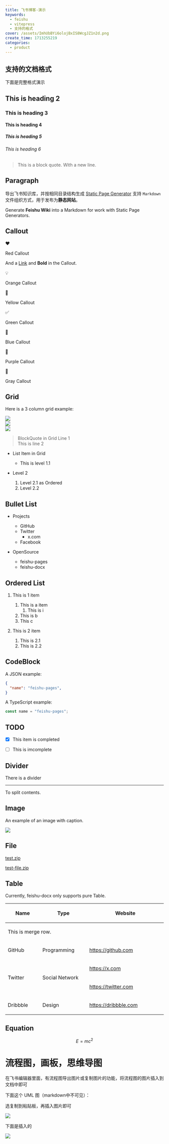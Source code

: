 ```yaml
---
title: 飞书博客-演示
keywords:
  - feishu
  - vitepress
  - 支持的格式
cover: /assets/ImhUbBYi6olojBxIS8WcgJZ1n2d.png
create_time: 1713255219
categories:
  - product
---
```



## 支持的文档格式

 下面是完整格式演示

## This is heading 2

### This is heading 3

#### This is heading 4

##### This is heading 5

###### This is heading 6

> This is a block quote.
> With a new line.

## Paragraph

导出飞书知识库，并按相同目录结构生成 [Static Page Generator](https://www.google.com/search?q=Static+Page+Generator) 支持 `Markdown` 文件组织方式，用于发布为**静态网站**。

Generate **Feishu Wiki** into a Markdown for work with Static Page Generators.

## Callout

<div class="callout callout-bg-1 callout-border-1 callout-color-1">
<div class='callout-emoji'>❤️</div>
<p>Red Callout</p>
<p>And a <a href="https://github.com/longbridgeapp/feishu-pages">Link</a> and <strong>Bold</strong> in the Callout.</p>
</div>

<div class="callout callout-bg-2 callout-border-2 callout-color-2">
<div class='callout-emoji'>💡</div>
<p>Orange Callout</p>
</div>

<div class="callout callout-bg-3 callout-border-3 callout-color-3">
<div class='callout-emoji'>🤖</div>
<p>Yellow Callout</p>
</div>

<div class="callout callout-bg-4 callout-border-4 callout-color-4">
<div class='callout-emoji'>✅</div>
<p>Green Callout</p>
</div>

<div class="callout callout-bg-5 callout-border-5 callout-color-5">
<div class='callout-emoji'>🐳</div>
<p>Blue Callout</p>
</div>

<div class="callout callout-bg-6 callout-border-6 callout-color-6">
<div class='callout-emoji'>🐳</div>
<p>Purple Callout</p>
</div>

<div class="callout callout-bg-14 callout-border-7 callout-color-7">
<div class='callout-emoji'>🐼</div>
<p>Gray Callout</p>
</div>

## Grid

Here is a 3 column grid example:

<div class="flex gap-3 columns-3" column-size="3">
<div class="w-[17%]" width-ratio="17">
<img src="/assets/FOn4b6wLxoO2hjxKaW5cQt0Qn5g.jpeg" src-width="440" class="m-auto" src-height="440" align="center"/>

</div>
<div class="w-[52%]" width-ratio="52">
<img src="/assets/LzHObMYtBoGifpxyTOfccxi3nKb.png" src-width="440" class="m-auto" src-height="440" align="center"/>
</div>
<div class="w-[29%]" width-ratio="29">
<img src="/assets/DEkxbo02yoTPuIxING3cSEMMn2b.jpeg" src-width="440" class="m-auto" src-height="440" align="center"/>

</div>
</div>

<div class="flex gap-3 columns-2" column-size="2">
<div class="w-[70%]" width-ratio="70">
<blockquote>
<p>BlockQuote in Grid Line 1<br/>This is line 2</p>
</blockquote>
</div>
<div class="w-[30%]" width-ratio="30">
<ul>
<li><p>List Item in Grid</p>
<ul>
<li>This is level 1.1</li>
</ul>
</li>
<li><p>Level 2</p>
<ol>
<li>Level 2.1 as Ordered</li>
<li>Level 2.2</li>
</ol>
</li>
</ul>
</div>
</div>

## Bullet List

- Projects
    - GitHub
    - Twitter
        - x.com
    - Facebook 

- OpenSource
    - feishu-pages
    - feishu-docx

## Ordered List

1. This is 1 item
    1. This is a item
        1. This is i 
    2. This is b
    3. This c

2. This is 2 item
    1. This is 2.1
    2. This is 2.2

## CodeBlock

A JSON example:

```json
{
  "name": "feishu-pages",
}
```

A TypeScript example:

```ts
const name = "feishu-pages";
```

## TODO

- [x] This item is completed

- [ ] This is imcomplete

## Divider

There is a divider

---

To split contents.

## Image

An example of an image with caption.

<img src="/assets/LAHrbunRMoEmtFxjk3wc46rvnQV.png" src-width="1280" class="m-auto" src-height="720" align="center"/>

## File

[test.zip](/assets/NEOWbiOKOo7xbJxsWaJctjTJnFh.zip)

[test-file.zip](/assets/IfrlbIQ24owNtRxFeySc6bwWnjf.zip)

## Table

Currently, feishu-docx only supports pure Table.

<table header_column="1" header_row="1">
<colgroup>
<col width="180"/>
<col width="222"/>
<col width="418"/>
</colgroup>
<thead>
<tr><th><p>Name</p></th><th><p>Type</p></th><th><p>Website</p></th></tr>
</thead>
<tbody>
<tr><td colspan="3"><p>This is merge row.</p></td></tr>
<tr><td><p>GitHub</p></td><td><p>Programming</p></td><td><p><a href="https://github.com">https://github.com</a></p></td></tr>
<tr><td rowspan="2"><p>Twitter</p></td><td rowspan="2"><p>Social Network</p></td><td><p><a href="https://x.com">https://x.com</a></p></td></tr>
<tr><td><p><a href="https://twitter.com">https://twitter.com</a></p></td></tr>
<tr><td><p>Dribbble</p></td><td><p>Design</p></td><td><p><a href="https://dribbble.com">https://dribbble.com</a></p></td></tr>
</tbody>
</table>

## Equation

$$E = mc^2$$

# 流程图，画板，思维导图

在飞书编辑器里面，有流程图导出图片或复制图片的功能，将流程图的图片插入到文档中即可

下面这个 UML 图（markdown中不可见）：

选复制到粘贴板，再插入图片即可

<img src="/assets/XOrdbT96AoqESuxLdzycuqzAnNd.png" src-width="557" class="m-auto" src-height="202" align="center"/>

下面是插入的

<img src="/assets/GbdhbPrN6oBtO7xJZTlcMETvnRh.png" src-width="816" class="m-auto" src-height="256" align="center"/>

